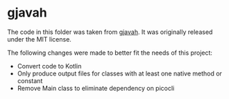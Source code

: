 # gjavah 
The code in this folder was taken from [gjavah](https://github.com/Glavo/gjavah). It was originally released under the MIT license.

 The following changes were made to better fit the needs of this project:
 - Convert code to Kotlin 
 - Only produce output files for classes with at least one native method or constant
 - Remove Main class to eliminate dependency on picocli
